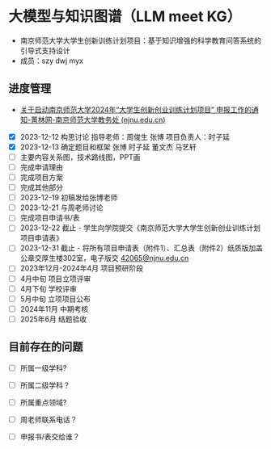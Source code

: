 # 大模型与知识图谱（LLM meet KG）
- 南京师范大学大学生创新训练计划项目：基于知识增强的科学教育问答系统的引导式支持设计
- 成员：szy dwj myx

## 进度管理
-  [关于启动南京师范大学2024年“大学生创新创业训练计划项目” 申报工作的通知-菁林网-南京师范大学教务处 (njnu.edu.cn)](http://jwc.njnu.edu.cn/info/1050/7530.htm)
- [x] 2023-12-12 构思讨论  指导老师：周俊生 张博 项目负责人：时子延
- [x] 2023-12-13 确定题目和框架  张博 时子延 董文杰 马艺轩
- [ ] 主要内容关系图，技术路线图，PPT画
- [ ] 完成申请理由
- [ ] 完成项目方案
- [ ] 完成其他部分
- [ ] 2023-12-19 初稿发给张博老师
- [ ] 2023-12-21 与周老师讨论
- [ ] 完成项目申请书/表
- [ ] 2023-12-22 截止 - 学生向学院提交《南京师范大学大学生创新创业训练计划项目申请表》
- [ ] 2023-12-31 截止 - 将所有项目申请表（附件1）、汇总表（附件2）纸质版加盖公章交厚生楼302室，电子版交 42065@njnu.edu.cn 
- [ ] 2023年12月-2024年4月 项目预研阶段
- [ ] 4月中旬       项目立项评审
- [ ] 4月下旬       学校评审
- [ ] 5月中旬       立项项目公布
- [ ] 2024年11月 中期考核
- [ ] 2025年6月  结题验收
## 目前存在的问题
- [ ] 所属一级学科?
- [ ] 所属二级学科？
- [ ] 所属重点领域?
- [ ] 周老师联系电话？
- [ ] 申报书/表交给谁？


